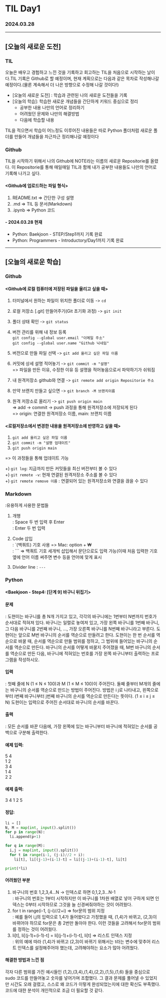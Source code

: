 # TIL Day1
### 2024.03.28

---

## [오늘의 새로운 도전]
### TIL
오늘은 배우고 경험하고 느낀 것을 기록하고 회고하는 TIL을 처음으로 시작하는 날이다.TIL 기록은 Github로 할 예정이며, 현재 계획으로는 다음과 같은 목차로 작성해나갈 예정이다.(물론 계속해서 더 나은 방향으로 수정해 나갈 것이다!)
- [오늘의 새로운 도전] : 학습과 관련된 나의 새로운 도전들을 기록
- [오늘의 학습]: 학습한 새로운 개념들을 간단하게 키워드 중심으로 정리
    - 공부한 내용 나만의 언어로 정리하기
    - 어려웠던 문제와 나만의 해결방법
    - 다음에 학습할 내용


TIL을 적으면서 학습이 어느정도 이루어진 내용들은 따로 Python 폴더처럼 새로운 폴더를 만들어 개념들을 차근차근 정리해나갈 예정이다
### Github
TIL을 시작하기 위해서 나의 Github에 NOTE라는 이름의 새로운 Repositorie를 올렸다. 이 Repositorie를 통해 매일매일 TIL과 함께 내가 공부한 내용들도 나만의 언어로 기록해 나가고 싶다.

#### <Github에 업로드하는 파일 형식>
1. README.txt => 간단한 구성 설명
2. .md => TIL 등 문서(Markdown)
3. .ipynb => Python 코드


#### - 2024.03.28 현재
- Python: Baekjoon - STEP/Step1까지 기록 완료
- Python: Programmers - Introductory/Day1까지 기록 완료

---

## [오늘의 새로운 학습]
### Github
#### <Github에 로컬 컴퓨터에 저장된 파일을 올리고 싶을 때>
1. 터미널에서 원하는 파일이 위치한 폴더로 이동 -> `cd`
2. 로컬 저장소 [.git] 만들어주기(Git 초기화 과정) -> `git init`
3. 폴더 상태 확인 -> `git status`
4. 버전 관리를 위해 내 정보 등록  
`git config --global user.email "이메일 주소"`  
`git config --global user.name "Github 닉네임" `

5. 버전으로 만들 파일 선택 -> `git add 올리고 싶은 파일 이름`
6. 커밋에 상세 설명 적어놓기 -> `git commit -m "설명"`  
=> 파일을 만든 이유, 수정한 이유 등 설명을 적어놓음으로서 파악하기가 쉬워짐
7. 내 원격저장소 github와 연결 -> `git remote add origin Repositorie 주소`
8. 만약 브랜치 만들고 싶으면 -> `git branch -M 브랜치이름`
9. 원격 저장소로 올리기 -> `git push origin main`  
=> add -> commit -> push 과정을 통해 원격저장소에 저장되게 된다  
=> origin: 연결한 원격저장소 이름, main: 브랜치 이름

#### <로컬저장소에서 변경한 내용을 원격저장소에 반영하고 싶을 때>
1. `git add 올리고 싶은 파일 이름`
2. `git commit -m "설명 업데이트"`
3. `git push origin main`

=> 이 과정들을 통해 업데이트 가능

+) `git log`: 지금까지 만든 커밋들을 최신 버전부터 볼 수 있다  
+) `git remote -v`: 현재 연결된 원격저장소 주소를 볼 수 있다  
+) `git remote remove 이름` : 연결되어 있는 원격저장소와 연결을 끊을 수 있다


### Markdown
:유용하게 사용한 문법들

1. 개행  
: Space 두 번 입력 후 Enter  
: Enter 두 번 입력

2. Code 삽입  
: `(백쿼트) 기호 사용 => Mac: option + ₩  
: ``` => 백쿼트 기호 세개씩 삽입해서 문단으로도 입력 가능(이때 처음 입력한 기호 옆에 언어 이름 써주면 변수 등을 언어에 맞게 표시

3. Divider line
: `---`

### Python
#### <Baekjoon - Step4: [단계 9] 바구니 뒤집기>
#### 문제
: 도현이는 바구니를 총 N개 가지고 있고, 각각의 바구니에는 1번부터 N번까지 번호가 순서대로 적혀져 있다. 바구니는 일렬로 놓여져 있고, 가장 왼쪽 바구니를 1번째 바구니, 그 다음 바구니를 2번째 바구니, ..., 가장 오른쪽 바구니를 N번째 바구니라고 부른다. 도현이는 앞으로 M번 바구니의 순서를 역순으로 만들려고 한다. 도현이는 한 번 순서를 역순으로 바꿀 때, 순서를 역순으로 만들 범위를 정하고, 그 범위에 들어있는 바구니의 순서를 역순으로 만든다. 바구니의 순서를 어떻게 바꿀지 주어졌을 때, M번 바구니의 순서를 역순으로 만든 다음, 바구니에 적혀있는 번호를 가장 왼쪽 바구니부터 출력하는 프로그램을 작성하시오.

#### 입력
: 첫째 줄에 N (1 ≤ N ≤ 100)과 M (1 ≤ M ≤ 100)이 주어진다. 둘째 줄부터 M개의 줄에는 바구니의 순서를 역순으로 만드는 방법이 주어진다. 방법은 i j로 나타내고, 왼쪽으로부터 i번째 바구니부터 j번째 바구니의 순서를 역순으로 만든다는 뜻이다. (1 ≤ i ≤ j ≤ N) 도현이는 입력으로 주어진 순서대로 바구니의 순서를 바꾼다.

#### 출력
: 모든 순서를 바꾼 다음에, 가장 왼쪽에 있는 바구니부터 바구니에 적혀있는 순서를 공백으로 구분해 출력한다.

#### 예제 입력:  
5 4  
1 2  
3 4  
1 4  
2 2  

#### 예제 출력:  
3 4 1 2 5

#### 정답:
```python
li = []
N, M = map(int, input().split())
for p in range(N):
  li.append(p+1)

for q in range(M):
  i,j = map(int, input().split())
  for t in range(i-1, (j-i)//2 + i):
    li[t], li[(j-1)+(i-1)-t] = li[(j-1)+(i-1)-t], li[t]

print(*li)
```

#### 어려웠던 부분
1. 바구니의 번호 1,2,3,4...N -> 인덱스로 하면 0,1,2,3...N-1  
: 바구니의 번호는 1부터 시작하지만 이 바구니를 1차원 배열로 넣어 구하게 되면 인덱스는 0부터 시작하므로 그것을 늘 신경써줘야하는 것이 어려웠다.
2. for t in range(i-1, (j-i)//2+i) => for문의 범위 지정  
: 예를 들어 i,j의 입력으로 1,4가 들어왔다고 가정했을 때, (1,4)가 바뀌고, (2,3)이 바뀌어야 하므로 for문은 총 2번만 돌아야 한다. 이런 것들을 고려해서 for문의 범위를 정하는 것이 어려웠다.
3. li[t], li[(j-1)+(i-1)-t] = li[(j-1)+(i-1)-t], li[t] => 리스트 인덱스 지정  
: 위의 예에 따라 (1,4)가 바뀌고 (2,3)이 바뀌기 위해서는 t라는 변수에 맞추어 리스트 인덱스를 설정해주어야 했는데, 고려해야하는 요소가 많아 어려웠다.

#### 해결한 방법과 느낀 점
각자 다른 범위를 가진 예시들인 (1,2),(3,4),(1,4),(2,2),(1,5),(1,6) 들을 중심으로 sudo 코드를 만들어놓고 숫자를 넣어가며 조합했다. 그 결과 문제를 풀어낼 수 있었지만 시간도 오래 걸렸고, 스스로 왜 코드가 이렇게 완성되었는지에 대한 확신도 부족했다. 코드에 대한 분석이 개인적으로 조금 더 필요할 것 같다.